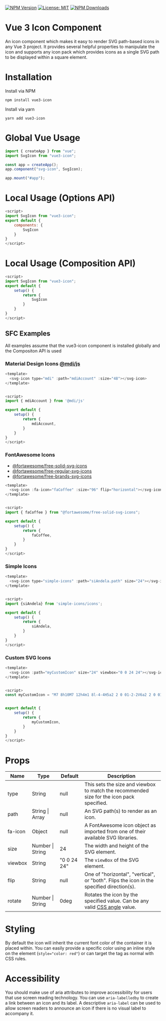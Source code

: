 [![NPM Version](https://img.shields.io/npm/v/vue3-icon.svg?style=flat-square)](https://www.npmjs.com/package/vue3-icon)
[![License: MIT](https://img.shields.io/badge/License-MIT-yellow.svg?style=flat-square)](LICENSE)
[![NPM Downloads](https://img.shields.io/npm/dt/vue3-icon.svg?style=flat-square)](https://www.npmjs.com/package/vue3-icon)

# Vue 3 Icon Component

An icon component which makes it easy to render SVG path-based icons in any Vue 3 project. It provides several helpful properties to manipulate the icon and supports any icon pack which provides icons as a single SVG path to be displayed within a square element.

# Installation

Install via NPM

```
npm install vue3-icon
```

Install via yarn

```
yarn add vue3-icon
```

# Global Vue Usage

```js
import { createApp } from "vue";
import SvgIcon from "vue3-icon";

const app = createApp();
app.component("svg-icon", SvgIcon);

app.mount("#app");
```

# Local Usage (Options API)

```js
<script>
import SvgIcon from "vue3-icon";
export default {
	components: {
		SvgIcon
	}
}
</script>
```

# Local Usage (Composition API)

```js
<script>
import SvgIcon from "vue3-icon";
export default {
	setup() {
		return {
			SvgIcon
		}
	}
}
</script>
```

## SFC Examples

All examples assume that the vue3-icon component is installed globally and the Compositon API is used

### Material Design Icons [@mdi/js](https://www.npmjs.com/package/@mdi/js)

```js
<template>
  <svg-icon type="mdi" :path="mdiAccount" :size="48"></svg-icon>
</template>


<script>
import { mdiAccount } from '@mdi/js'

export default {
  	setup() {
		return {
			mdiAccount,
	  	}
  	}
}
</script>
```

### FontAwesome Icons

-   [@fortawesome/free-solid-svg-icons](https://www.npmjs.com/package/@fortawesome/free-solid-svg-icons)
-   [@fortawesome/free-regular-svg-icons](https://www.npmjs.com/package/@fortawesome/free-regular-svg-icons)
-   [@fortawesome/free-brands-svg-icons](https://www.npmjs.com/package/@fortawesome/free-brands-svg-icons)

```js
<template>
  <svg-icon :fa-icon="faCoffee" :size="96" flip="horizontal"></svg-icon>
</template>


<script>
import { faCoffee } from "@fortawesome/free-solid-svg-icons";

export default {
  	setup() {
		return {
			faCoffee,
	  	}
  	}
}
</script>
```

### Simple Icons

```js
<template>
  <svg-icon type="simple-icons" :path="siAndela.path" size="24"></svg-icon>
</template>


<script>
import {siAndela} from 'simple-icons/icons';

export default {
  	setup() {
		return {
			siAndela,
	  	}
  	}
}
</script>
```

### Custom SVG Icons

```js
<template>
  <svg-icon :path="myCustomIcon" size="24" viewbox="0 0 24 24"></svg-icon>
</template>


<script>
const myCustomIcon = "M7 8h10M7 12h4m1 8l-4-4H5a2 2 0 01-2-2V6a2 2 0 012-2h14a2 2 0 012 2v8a2 2 0 01-2 2h-3l-4 4z";


export default {
  	setup() {
		return {
			myCustomIcon,
	  	}
  	}
}
</script>
```

# Props

| Name    | Type             | Default     | Description                                                                                                                          |
| ------- | ---------------- | ----------- | ------------------------------------------------------------------------------------------------------------------------------------ |
| type    | String           | null        | This sets the size and viewbox to match the recommended size for the icon pack specified.                                            |
| path    | String \| Array  | null        | An SVG path(s) to render as an icon.                                                                                                 |
| fa-icon | Object           | null        | A FontAwesome icon object as imported from one of their available SVG libraries.                                                     |
| size    | Number \| String | 24          | The width and height of the SVG element.                                                                                             |
| viewbox | String           | "0 0 24 24" | The `viewBox` of the SVG element.                                                                                                    |
| flip    | String           | null        | One of "horizontal", "vertical", or "both". Flips the icon in the specified direction(s).                                            |
| rotate  | Number \| String | 0deg        | Rotates the icon by the specified value. Can be any valid [CSS angle](https://developer.mozilla.org/en-US/docs/Web/CSS/angle) value. |

# Styling

By default the icon will inherit the current font color of the container it is placed within. You can easily provide a specific color using an inline style on the element (`style="color: red"`) or can target the tag as normal with CSS rules.

# Accessibility

You should make use of aria attributes to improve accessibility for users that use screen reading technology. You can use `aria-labelledby` to create a link between an icon and its label. A descriptive `aria-label` can be used to allow screen readers to announce an icon if there is no visual label to accompany it.
